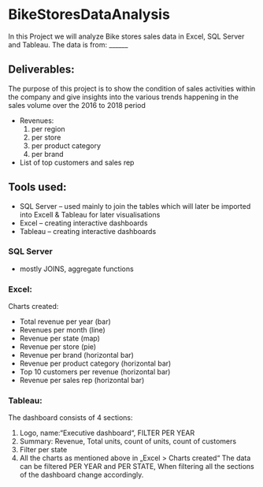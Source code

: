 # BikeStoresDataAnalysis

In this Project we will analyze Bike stores sales data in Excel, SQL Server and Tableau.
The data is from: ______

## Deliverables:
The purpose of this project is to show the condition of sales activities within the company and give insights into the various trends happening in the sales volume over the 2016 to 2018 period

-	Revenues: 
       1. per region
       2. per store
       3. per product category
       4. per brand
-	List of top customers and sales rep

## Tools used:
-	SQL Server – used mainly to join the tables which will later be imported into Excell & Tableau for later visualisations
-	Excel – creating interactive dashboards
-	Tableau – creating interactive dashboards

### SQL Server 
- mostly JOINS, aggregate functions

### Excel:
Charts created: 
-	Total revenue per year (bar)
-	Revenues per month (line)
-	Revenue per state (map)
-	Revenue per store (pie)
-	Revenue per brand (horizontal bar)
-	Revenue per product category (horizontal bar)
-	Top 10 customers per revenue (horizontal bar)
-	Revenue per sales rep (horizontal bar)

### Tableau:
The dashboard consists of 4 sections:
1.	Logo, name:“Executive dashboard“, FILTER PER YEAR
2.	Summary: Revenue, Total units, count of units, count of customers
3.	Filter per state
4.	All the charts as mentioned above in „Excel > Charts created“
The data can be filtered PER YEAR and PER STATE,
When filtering all the sections of the dashboard change accordingly.

